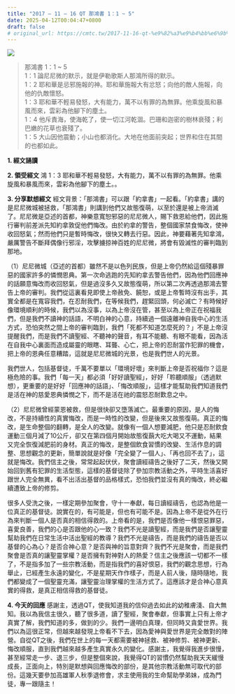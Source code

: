 ```yaml
---
title: "2017 – 11 – 16 QT 那鴻書 1：1 ~ 5"
date: 2025-04-12T00:04:47+0800
draft: false
# original_url: https://cmtc.tw/2017-11-16-qt-%e9%82%a3%e9%b4%bb%e6%9b%b8-1%ef%bc%9a1-5
---
```


![](/images/qt.jpg)
> 那鴻書 1：1 ~ 5  
> 1：1 論尼尼微的默示，就是伊勒歌斯人那鴻所得的默示。  
> 1：2 耶和華是忌邪施報的神。耶和華施報大有忿怒；向他的敵人施報，向他的仇敵懷怒。  
> 1：3 耶和華不輕易發怒，大有能力，萬不以有罪的為無罪。他乘旋風和暴風而來，雲彩為他腳下的塵土。  
> 1：4 他斥責海，使海乾了，使一切江河乾涸。巴珊和迦密的樹林衰殘；利巴嫩的花草也衰殘了。  
> 1：5 大山因他震動；小山也都消化。大地在他面前突起；世界和住在其間的也都如此。

**1. 經文誦讀**

**2. 領受經文**
鴻 1：3 耶和華不輕易發怒，大有能力，萬不以有罪的為無罪。他乘旋風和暴風而來，雲彩為他腳下的塵土。。

**3. 分享默想經文**
經文背景：「那鴻書」可以跟「約拿書」一起看。「約拿書」講的是尼尼微城被拯救，「那鴻書」則講到他們又故態復萌，以至於還是被上帝消滅了。尼尼微是亞述的首都，神樂意寬恕邪惡的尼尼微人，賜下救恩給他們，因此施行審判前差派先知約拿敦促他們悔改。由於約拿的警告，整個國家禁食悔改，使神收回怒氣；然而他們只是暫時悔改，很快又轉去行惡。因此，神要藉著先知拿鴻，嚴厲警告不斷拜偶像行邪淫，攻擊擄掠神百姓的尼尼微，將會有毀滅性的審判臨到那地。

（1）尼尼微城（亞述的首都）雖然不是以色列民族，但是上帝仍然給這個殘暴罪惡的國家許多的憐憫恩典。第一次命逃跑的先知約拿去警告他們，因為他們回應神的話願意悔改而收回怒氣，但是過沒多久又故態復萌，所以第二次再透過那鴻去警告上帝的審判。我們從這裏看見即使上帝赦免、饒恕，或是上帝暫時沒有出手，其實全都是在寬容我們，在忍耐我們，在等候我們，趕緊回頭，何必滅亡？有時候好像環境順利的時候，我們以為沒事，以為上帝沒在管，甚至以為上帝正在祝福我們，但是我們不讀神的話語，不明白神的心意，持續過一個遠離神自我中心的生活方式，恐怕突然之間上帝的審判臨到，我們「死都不知道怎麼死的？」不是上帝沒提醒我們，而是我們不讀聖經、不聽神的聲音，有耳不能聽、有眼不能看，因為活在自我中心裏面而造成屬靈的眼瞎、耳聾、心亡，把上帝的忍耐當作犯罪的機會，把上帝的恩典任意糟踏，這就是尼尼微城的光景，也是我們世人的光景。

我們世人，包括基督徒，千萬不要單以「環境好壞」來判斷上帝是否祝福你？這是極危險的事。我們「每一天」都必須「好好讀聖經」，好好「聆聽順服」（透過默想），更重要的是好好「回應神的話語」、「悔改順服」，這樣才能幫助我們知道我們是活在神的慈愛恩典憐憫之下，而不是活在祂的震怒忍耐歎息之中。

（2）尼尼微曾經蒙恩被救，但是很快卻又墮落滅亡。最重要的原因，是人的悔改，不是持續性的真實悔改，而是一時性的改變，但是後來又故態復萌。真正的悔改，是生命整個的翻轉，是全人的改變。就像有一個人想要減肥，他只是忍耐飲食運動三個月減了10公斤，卻又在第四個月開始故態復蓢大吃大喝又不運動，結果又完全恢復減肥前的身材。真正的悔改，是整個飲食習慣的改變、生活作息的調整、思想觀念的更新，簡單說就是好像「完全變了一個人」、「再也回不去了」，這就是悔改。我們信主之後，常常起起伏伏，聚會讀經禱告之後好了二天，然後又開始回到舊有犯罪的生活型態，這樣的基督徒除了參加宗教活動之外，平時生活喜好跟世人完全無異，看不出活出基督的品格樣式，恐怕我們並沒有真的悔改，終必繼續遭致上帝的修剪。

很多人受洗之後，一樣定期參加聚會，守十一奉獻，每日讀經禱告，也認為他是一位真正的基督徒。說實在的，有可能是，但也有可能不是。因為上帝不是從外在行為來判斷一個人是否真的相信得救的。上帝看的是，我們是否像他一樣恨惡罪惡，喜愛良善，我們的心是否跟他的心一致？我們不光是讀聖經，而是我們是否讓聖靈幫助我們在日常生活中活出聖經的教導？我們不光是禱告，而是我們的禱告是否以基督的心為心？是否合神心意？是否與神的旨意對齊？我們不光是聚會，而是我們聚會是否真的讓聖靈掌權？是否擁有對神對人的熱愛？信主之後應該一切都不一樣了，不是指多加了一些宗教活動，而是指我們的喜好恨惡，我們的觀念思想，行為舉止，已經產生永遠的變化，不是星期天作作樣子，而是人前人後，隨時隨地，我們都變成了一個聖靈充滿，讓聖靈治理掌權的生活方式了。這應該才是合神心意真實的得救，是真正相信得救的基督徒。

**4. 今天的回應**
感謝主，透過QT，使我知道我的信仰過去如此的幼稚膚淺、自大無知。我以為我信主很久，聽了很多道，讀了聖經，聚會奉獻，但事實上只有上帝才真實了解，我們知道的多，做到的少。我們一邊明白真理，但同時又貪愛世界。我們以為這很正常，但越來越發現上帝看不下去，因為愛神與愛世界是完全敵對的陣營。自從QT之後，我們在世上的每一天都需要被神拯救、被神修剪、被神更新、悔改順服，直到我們越來越多產生真實永久的變化。感謝主，我覺得我進步很慢，甚至經常走一步、退三步，但是整個來說，我覺得QT的習慣仍然幫助我天天緩慢成長，正面向上，特別是默想與回應悔改的部份，是其他宗教活動無可取代的部份。這幾天要參加高雄軍人秋季退修會，求主使用我的生命幫助學弟妹，成為門徒，專一跟隨主！
